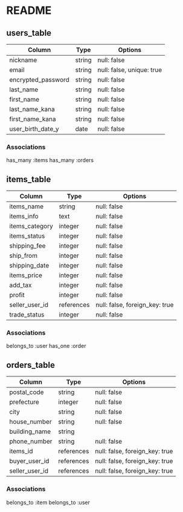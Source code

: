 # README


## users_table

| Column             | Type    | Options                   |
|--------------------|---------|---------------------------|
| nickname           | string  | null: false               |
| email              | string  | null: false, unique: true |
| encrypted_password | string  | null: false               |
| last_name          | string  | null: false               |
| first_name         | string  | null: false               |
| last_name_kana     | string  | null: false               |
| first_name_kana    | string  | null: false               |
| user_birth_date_y  | date    | null: false               |

### Associations
has_many :items
has_many :orders

## items_table

| Column         | Type       | Options                        |
|----------------|------------|--------------------------------|
| items_name     | string     | null: false                    |
| items_info     | text       | null: false                    |
| items_category | integer    | null: false                    |
| items_status   | integer    | null: false                    |
| shipping_fee   | integer    | null: false                    |
| ship_from      | integer    | null: false                    |
| shipping_date  | integer    | null: false                    |
| items_price    | integer    | null: false                    |
| add_tax        | integer    | null: false                    |
| profit         | integer    | null: false                    |
| seller_user_id | references | null: false, foreign_key: true |
| trade_status   | integer    | null: false                    |

### Associations
belongs_to :user
has_one :order


## orders_table

| Column              | Type       | Options                        |
|---------------------|------------|--------------------------------|
| postal_code         | string     | null: false                    |
| prefecture          | integer    | null: false                    |
| city                | string     | null: false                    |
| house_number        | string     | null: false                    |
| building_name       | string     |                                |
| phone_number        | string     | null: false                    |
| items_id            | references | null: false, foreign_key: true |
| buyer_user_id       | references | null: false, foreign_key: true |
| seller_user_id      | references | null: false, foreign_key: true |

### Associations
belongs_to :item
belongs_to :user